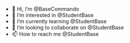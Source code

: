 - 👋 Hi, I’m @BaseCommando
- 👀 I’m interested in @StudentBase
- 🌱 I’m currently learning @StudentBase
- 💞️ I’m looking to collaborate on @StudentBase
- 📫 How to reach me @StudentBase
